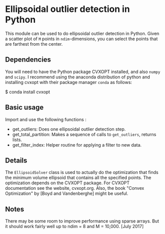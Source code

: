 

# Ellipsoidal outlier detection in Python

This module can be used to do ellipsoidal outlier detection in Python.  Given a scatter plot of `M` points in `ndim`-dimensions, you can select the points that are farthest from the center.

## Dependencies

You will need to have the Python package CVXOPT installed, and also `numpy` and `scipy`.  I recommend using the anaconda distribution of python and installing cvxopt with their package manager `conda` as follows: 

  $ conda install cvxopt


## Basic usage

Import and use the following functions : 
- get_outliers: Does one ellipsoidal outlier detection step.
- get_total_partition: Makes a sequence of calls to `get_outliers`, returns lists. 
- get_filter_index: Helper routine for applying a filter to new data. 

## Details 

The `EllipsoidSolver` class is used to actually do the optimization that finds the minimum volume ellipsoid that contains all the specified points.  The optimization depends on the CVXOPT package.  For CVXOPT documentation see the website, cvxopt.org.  Also, the book "Convex Optimization" by [Boyd and Vandenberghe] might be useful.  

## Notes 
There may be some room to improve performance using sparse arrays.  But it should work fairly well up to ndim = 8 and M = 10,000. [July 2017]

